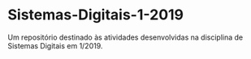 # Sistemas-Digitais-1-2019
Um repositório destinado às atividades desenvolvidas na disciplina de Sistemas Digitais em 1/2019.
